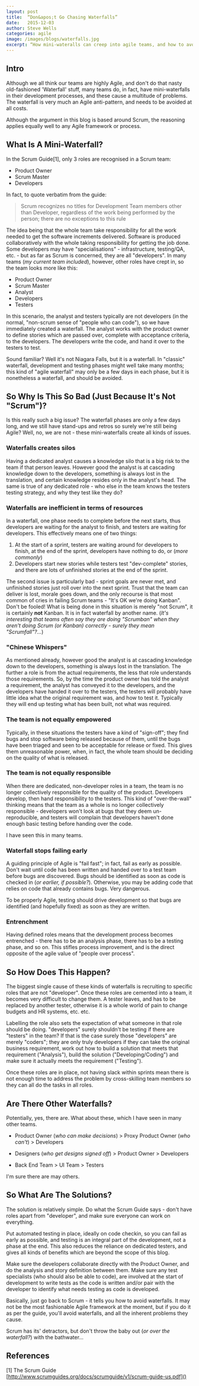 ```yaml
---
layout: post
title:  “Don&apos;t Go Chasing Waterfalls”
date:   2015-12-03
author: Steve Wells
categories: agile
image: /images/blogs/waterfalls.jpg
excerpt: “How mini-wateralls can creep into agile teams, and how to avoid them.”
---
```


## Intro
Although we all think our teams are highly Agile, and don't do that nasty old-fashioned 'Waterfall' stuff, many teams do, in fact, have mini-waterfalls in their development processes, and these cause a multitude of problems. The waterfall is very much an Agile anti-pattern, and needs to be avoided at all costs.

Although the argument in this blog is based around Scrum, the reasoning applies equally well to any Agile framework or process.

## What Is A Mini-Waterfall?
In the Scrum Guide[1], only 3 roles are recognised in a Scrum team:

* Product Owner
* Scrum Master
* Developers

In fact, to quote verbatim from the guide:

> Scrum recognizes no titles for Development Team members other than Developer,
regardless of the work being performed by the person; there are no exceptions to this rule

The idea being that the whole team take responsibility for all the work needed to get the software increments delivered. Software is produced collaboratively with the whole taking responsibility for getting the job done. Some developers may have "specialisations" - infrastructure, testing/QA, etc. - but as far as Scrum is concerned, they are all "developers". In many teams (*my current team included*), however, other roles have crept in, so the team looks more like this:

* Product Owner
* Scrum Master
* Analyst
* Developers
* Testers

In this scenario, the analyst and testers typically are not developers (in the normal, "non-scrum sense of "people who can code"), so we have immediately created a waterfall. The analyst works with the product owner to define stories which are passed over, complete with acceptance criteria, to the developers. The developers write the code, and hand it over to the testers to test.

Sound familiar? Well it's not Niagara Falls, but it is a waterfall. In "classic" waterfall, development and testing phases might well take many months; this kind of "agile waterfall" may only be a few days in each phase, but it is nonetheless a waterfall, and should be avoided.

## So Why Is This So Bad (Just Because It's Not "Scrum")?
Is this really such a big issue? The waterfall phases are only a few days long, and we still have stand-ups and retros so surely we're still being Agile? Well, no, we are not - these mini-waterfalls create all kinds of issues.

### Waterfalls creates silos
Having a dedicated analyst causes a knowledge silo that is a big risk to the team if that person leaves. However good the analyst is at cascading knowledge down to the developers, something is always lost in the translation, and certain knowledge resides only in the analyst's head. The same is true of any dedicated role - who else in the team knows the testers testing strategy, and why they test like they do?

### Waterfalls are inefficient in terms of resources
In a waterfall, one phase needs to complete before the next starts, thus developers are waiting for the analyst to finish, and testers are waiting for developers. This effectively means one of two things:

1. At the start of a sprint, testers are waiting around for developers to finish, at the end of the sprint, developers have nothing to do, or (*more commonly*)
2. Developers start new stories while testers test "dev-complete" stories, and there are lots of unfinished stories at the end of the sprint.

The second issue is particularly bad - sprint goals are never met, and unfinished stories just roll over into the next sprint. Trust that the team can deliver is lost, morale goes down, and the only recourse is that most common of cries in failing Scrum teams - "It's OK we're doing Kanban". Don't be fooled! What is being done in this situation is merely "not Scrum", it is certainly __not__ Kanban. It is in fact waterfall by another name. (*It's interesting that teams often say they are doing "Scrumban" when they aren't doing Scrum (or Kanban) correctly - surely they mean "Scrumfall"?...*)

### "Chinese Whispers"
As mentioned already, however good the analyst is at cascading knowledge down to the developers, something is always lost in the translation. The further a role is from the actual requirements, the less that role understands those requirements. So, by the time the product owner has told the analyst a requirement, the analyst has conveyed it to the developers, and the developers have handed it over to the testers, the testers will probably have little idea what the original requirement was, and how to test it. Typically they will end up testing what has been built, not what was required.

### The team is not equally empowered
Typically, in these situations the testers have a kind of "sign-off"; they find bugs and stop software being released because of them, until the bugs have been triaged and seen to be acceptable for release or fixed. This gives them unreasonable power, when, in fact, the whole team should be deciding on the quality of what is released.

### The team is not equally responsible
When there are dedicated, non-developer roles in a team, the team is no longer collectively responsible for the quality of the product. Developers develop, then hand responsibility to the testers. This kind of "over-the-wall" thinking means that the team as a whole is no longer collectively responsible - developers won't look at bugs that they deem un-reproducible, and testers will complain that developers haven't done enough basic testing before handing over the code. 

I have seen this in many teams.

### Waterfall stops failing early
A guiding principle of Agile is "fail fast"; in fact, fail as early as possible. Don't wait until code has been written and handed over to a test team before bugs are discovered. Bugs should be identified as soon as code is checked in (*or earlier, if possible?*). Otherwise, you may be adding code that relies on code that already contains bugs. Very dangerous.

To be properly Agile, testing should drive development so that bugs are identified (and hopefully fixed) as soon as they are written. 

### Entrenchment
Having defined roles means that the development process becomes entrenched - there has to be an analysis phase, there has to be a testing phase, and so on. This stifles process improvement, and is the direct opposite of the agile value of "people over process".  

## So How Does This Happen?
The biggest single cause of these kinds of waterfalls is recruiting to specific roles that are not "developer". Once these roles are cemented into a team, it becomes very difficult to change them. A tester leaves, and has to be replaced by another tester, otherwise it is a whole world of pain to change budgets and HR systems, etc. etc. 

Labelling the role also sets the expectation of what someone in that role should be doing. "developers" surely shouldn't be testing if there are "testers" in the team? If that is the case surely those "developers" are merely "coders"; they are only truly developers if they can take the original business requirement, work out how to build a solution that meets that requirement ("Analysis"), build the solution ("Developing/Coding") and make sure it actually meets the requirement ("Testing").

Once these roles are in place, not having slack within sprints mean there is not enough time to address the problem by cross-skilling team members so they can all do the tasks in all roles.

## Are There Other Waterfalls?
Potentially, yes, there are. What about these, which I have seen in many other teams.

* Product Owner (*who can make decisions*) > Proxy Product Owner (*who can't*) >  Developers

* Designers (*who get designs signed off*) > Product Owner > Developers

* Back End Team > UI Team > Testers

I'm sure there are may others.

## So What Are The Solutions?
The solution is relatively simple. Do what the Scrum Guide says - don't have roles apart from "developer", and make sure everyone can work on everything. 

Put automated testing in place, ideally on code checkin, so you can fail as early as possible, and testing is an integral part of the development, not a phase at the end. This also reduces the reliance on dedicated testers, and gives all kinds of benefits which are beyond the scope of this blog.

Make sure the developers collaborate directly with the Product Owner, and do the analysis and story definition between them. Make sure any test specialists (who should also be able to code), are involved at the start of development to write tests as the code is written and/or pair with the developer to identify what needs testing as code is developed. 

Basically, just go back to Scrum - it tells you how to avoid waterfalls. It may not be the most fashionable Agile framework at the moment, but if you do it as per the guide, you'll avoid waterfalls, and all the inherent problems they cause.

Scrum has its' detractors, but don't throw the baby out (*or over the waterfall?*) with the bathwater...

## References
[1] The Scrum Guide [http://www.scrumguides.org/docs/scrumguide/v1/scrum-guide-us.pdf]()